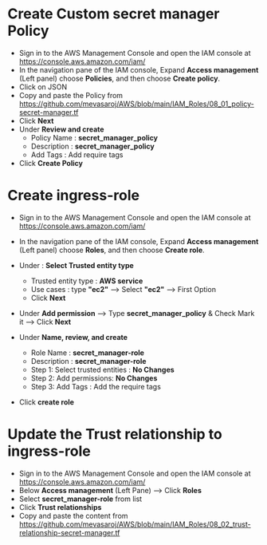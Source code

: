 
# Create Custom secret manager Policy
- Sign in to the AWS Management Console and open the IAM console at https://console.aws.amazon.com/iam/
- In the navigation pane of the IAM console, Expand __Access management__ (Left panel) choose __Policies__, and then choose __Create policy__.
- Click on JSON 
- Copy and paste the Policy from https://github.com/mevasaroj/AWS/blob/main/IAM_Roles/08_01_policy-secret-manager.tf
- Click __Next__
- Under **Review and create** 
   - Policy Name : **secret_manager_policy**
   - Description : **secret_manager_policy**
   - Add Tags : Add require tags 
- Click __Create Policy__



# Create ingress-role
- Sign in to the AWS Management Console and open the IAM console at https://console.aws.amazon.com/iam/
- In the navigation pane of the IAM console, Expand __Access management__ (Left panel) choose __Roles__, and then choose __Create role__.
  
- Under : **Select Trusted entity type**
   - Trusted entity type : **AWS service**
   - Use cases : type __"ec2"__ --> Select __"ec2"__ --> First Option
   - Click __Next__
 
- Under **Add permission** --> Type **secret_manager_policy** & Check Mark it --> Click __Next__

        
- Under **Name, review, and create**
   - Role Name : **secret_manager-role**
   - Description : **secret_manager-role**
   - Step 1: Select trusted entities : __No Changes__
   - Step 2: Add permissions: __No Changes__
   - Step 3: Add Tags : Add the require tags

- Click **create role**



# Update the Trust relationship to ingress-role
- Sign in to the AWS Management Console and open the IAM console at https://console.aws.amazon.com/iam/
- Below __Access management__ (Left Pane) --> Click **Roles**
- Select **secret_manager-role** from list
- Click **Trust relationships**
- Copy and paste the content from https://github.com/mevasaroj/AWS/blob/main/IAM_Roles/08_02_trust-relationship-secret-manager.tf
